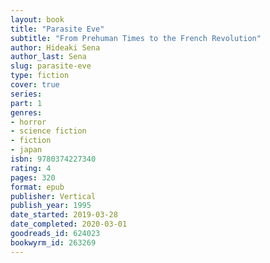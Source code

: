 ```yaml
---
layout: book
title: "Parasite Eve"
subtitle: "From Prehuman Times to the French Revolution"
author: Hideaki Sena
author_last: Sena 
slug: parasite-eve
type: fiction
cover: true
series: 
part: 1
genres:
- horror 
- science fiction 
- fiction 
- japan
isbn: 9780374227340
rating: 4
pages: 320
format: epub
publisher: Vertical
publish_year: 1995
date_started: 2019-03-28
date_completed: 2020-03-01
goodreads_id: 624023
bookwyrm_id: 263269
---
```


